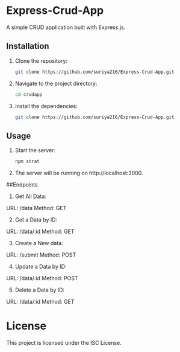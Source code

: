 # Express-Crud-App

A simple CRUD application built with Express.js.

## Installation

1. Clone the repository:
   
   ```sh
   git clone https://github.com/suriya216/Express-Crud-App.git
   ```

2. Navigate to the project directory:

   ```sh
   cd crudapp
   ```
   
3. Install the dependencies:
   
   ```sh
   git clone https://github.com/suriya216/Express-Crud-App.git
   ```

## Usage

1. Start the server:

     ```sh
     npm strat
     ```

2. The server will be running on http://localhost:3000.

##Endpoints

1. Get All Data:

  URL: /data
  Method: GET

2. Get a Data by ID:

  URL: /data/:id
  Method: GET

3. Create a New data:

  URL: /submit
  Method: POST

4. Update a Data by ID:

  URL: /data/:id
  Method: POST

5. Delete a Data by ID:

  URL: /data/:id
  Method: GET

# License

This project is licensed under the ISC License.
